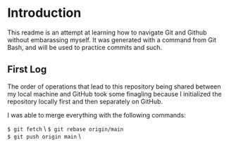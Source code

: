 # Introduction

This readme is an attempt at learning how to navigate Git and Github without embarassing myself. 
It was generated with a command from Git Bash, and will be used to practice commits and such.

## First Log

The order of operations that lead to this repository being shared between my local machine and GitHub
took some finagling because I initialized the repository locally first and then separately on GitHub. 

I was able to merge everything with the following commands:

``` $ git fetch ``` \ 
``` $ git rebase origin/main ``` \
``` $ git push origin main ``` \